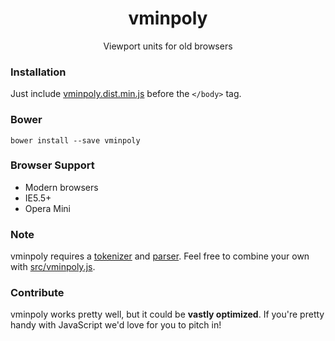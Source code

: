 <h1 align="center">vminpoly</h1>

<p align="center">
	Viewport units for old browsers
</p>

### Installation
Just include [vminpoly.dist.min.js](vminpoly.dist.min.js) before the `</body>` tag.

### Bower
`bower install --save vminpoly`

### Browser Support
- Modern browsers
- IE5.5+
- Opera Mini

### Note
vminpoly requires a [tokenizer](vendor/tokenizer.js) and [parser](vendor/parser.js). Feel free to combine your own with [src/vminpoly.js](src/vminpoly.js).

### Contribute
vminpoly works pretty well, but it could be **vastly optimized**. If you're pretty handy with JavaScript we'd love for you to pitch in!
